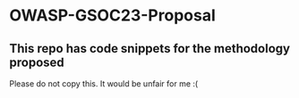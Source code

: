 # OWASP-GSOC23-Proposal

## This repo has code snippets for the methodology proposed 

Please do not copy this. It would be unfair for me :(
